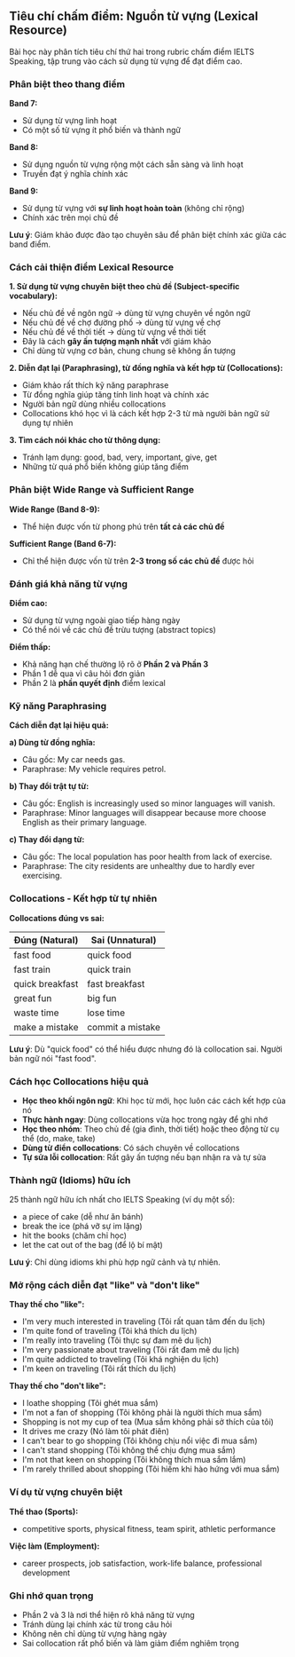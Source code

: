 ## Tiêu chí chấm điểm: Nguồn từ vựng (Lexical Resource)

Bài học này phân tích tiêu chí thứ hai trong rubric chấm điểm IELTS Speaking, tập trung vào cách sử dụng từ vựng để đạt điểm cao.

### Phân biệt theo thang điểm

**Band 7:**
- Sử dụng từ vựng linh hoạt
- Có một số từ vựng ít phổ biến và thành ngữ

**Band 8:**
- Sử dụng nguồn từ vựng rộng một cách sẵn sàng và linh hoạt
- Truyền đạt ý nghĩa chính xác

**Band 9:**
- Sử dụng từ vựng với **sự linh hoạt hoàn toàn** (không chỉ rộng)
- Chính xác trên mọi chủ đề

**Lưu ý**: Giám khảo được đào tạo chuyên sâu để phân biệt chính xác giữa các band điểm.

### Cách cải thiện điểm Lexical Resource

**1. Sử dụng từ vựng chuyên biệt theo chủ đề (Subject-specific vocabulary):**
- Nếu chủ đề về ngôn ngữ → dùng từ vựng chuyên về ngôn ngữ
- Nếu chủ đề về chợ đường phố → dùng từ vựng về chợ
- Nếu chủ đề về thời tiết → dùng từ vựng về thời tiết
- Đây là cách **gây ấn tượng mạnh nhất** với giám khảo
- Chỉ dùng từ vựng cơ bản, chung chung sẽ không ấn tượng

**2. Diễn đạt lại (Paraphrasing), từ đồng nghĩa và kết hợp từ (Collocations):**
- Giám khảo rất thích kỹ năng paraphrase
- Từ đồng nghĩa giúp tăng tính linh hoạt và chính xác
- Người bản ngữ dùng nhiều collocations
- Collocations khó học vì là cách kết hợp 2-3 từ mà người bản ngữ sử dụng tự nhiên

**3. Tìm cách nói khác cho từ thông dụng:**
- Tránh lạm dụng: good, bad, very, important, give, get
- Những từ quá phổ biến không giúp tăng điểm

### Phân biệt Wide Range và Sufficient Range

**Wide Range (Band 8-9):**
- Thể hiện được vốn từ phong phú trên **tất cả các chủ đề**

**Sufficient Range (Band 6-7):**
- Chỉ thể hiện được vốn từ trên **2-3 trong số các chủ đề** được hỏi

### Đánh giá khả năng từ vựng

**Điểm cao:**
- Sử dụng từ vựng ngoài giao tiếp hàng ngày
- Có thể nói về các chủ đề trừu tượng (abstract topics)

**Điểm thấp:**
- Khả năng hạn chế thường lộ rõ ở **Phần 2 và Phần 3**
- Phần 1 dễ qua vì câu hỏi đơn giản
- Phần 2 là **phần quyết định** điểm lexical

### Kỹ năng Paraphrasing

**Cách diễn đạt lại hiệu quả:**

**a) Dùng từ đồng nghĩa:**
- Câu gốc: My car needs gas.
- Paraphrase: My vehicle requires petrol.

**b) Thay đổi trật tự từ:**
- Câu gốc: English is increasingly used so minor languages will vanish.
- Paraphrase: Minor languages will disappear because more choose English as their primary language.

**c) Thay đổi dạng từ:**
- Câu gốc: The local population has poor health from lack of exercise.
- Paraphrase: The city residents are unhealthy due to hardly ever exercising.

### Collocations - Kết hợp từ tự nhiên

**Collocations đúng vs sai:**

| Đúng (Natural) | Sai (Unnatural) |
|---|---|
| fast food | quick food |
| fast train | quick train |
| quick breakfast | fast breakfast |
| great fun | big fun |
| waste time | lose time |
| make a mistake | commit a mistake |

**Lưu ý**: Dù "quick food" có thể hiểu được nhưng đó là collocation sai. Người bản ngữ nói "fast food".

### Cách học Collocations hiệu quả

- **Học theo khối ngôn ngữ**: Khi học từ mới, học luôn các cách kết hợp của nó
- **Thực hành ngay**: Dùng collocations vừa học trong ngày để ghi nhớ
- **Học theo nhóm**: Theo chủ đề (gia đình, thời tiết) hoặc theo động từ cụ thể (do, make, take)
- **Dùng từ điển collocations**: Có sách chuyên về collocations
- **Tự sửa lỗi collocation**: Rất gây ấn tượng nếu bạn nhận ra và tự sửa

### Thành ngữ (Idioms) hữu ích

25 thành ngữ hữu ích nhất cho IELTS Speaking (ví dụ một số):
- a piece of cake (dễ như ăn bánh)
- break the ice (phá vỡ sự im lặng)
- hit the books (chăm chỉ học)
- let the cat out of the bag (để lộ bí mật)

**Lưu ý**: Chỉ dùng idioms khi phù hợp ngữ cảnh và tự nhiên.

### Mở rộng cách diễn đạt "like" và "don't like"

**Thay thế cho "like":**
- I'm very much interested in traveling (Tôi rất quan tâm đến du lịch)
- I'm quite fond of traveling (Tôi khá thích du lịch)
- I'm really into traveling (Tôi thực sự đam mê du lịch)
- I'm very passionate about traveling (Tôi rất đam mê du lịch)
- I'm quite addicted to traveling (Tôi khá nghiện du lịch)
- I'm keen on traveling (Tôi rất thích du lịch)

**Thay thế cho "don't like":**
- I loathe shopping (Tôi ghét mua sắm)
- I'm not a fan of shopping (Tôi không phải là người thích mua sắm)
- Shopping is not my cup of tea (Mua sắm không phải sở thích của tôi)
- It drives me crazy (Nó làm tôi phát điên)
- I can't bear to go shopping (Tôi không chịu nổi việc đi mua sắm)
- I can't stand shopping (Tôi không thể chịu đựng mua sắm)
- I'm not that keen on shopping (Tôi không thích mua sắm lắm)
- I'm rarely thrilled about shopping (Tôi hiếm khi hào hứng với mua sắm)

### Ví dụ từ vựng chuyên biệt

**Thể thao (Sports):**
- competitive sports, physical fitness, team spirit, athletic performance

**Việc làm (Employment):**
- career prospects, job satisfaction, work-life balance, professional development

### Ghi nhớ quan trọng

- Phần 2 và 3 là nơi thể hiện rõ khả năng từ vựng
- Tránh dùng lại chính xác từ trong câu hỏi
- Không nên chỉ dùng từ vựng hàng ngày
- Sai collocation rất phổ biến và làm giảm điểm nghiêm trọng